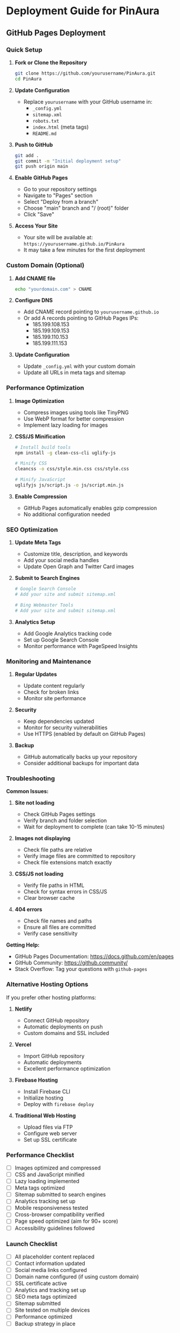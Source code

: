 # Deployment Guide for PinAura

## GitHub Pages Deployment

### Quick Setup

1. **Fork or Clone the Repository**
   ```bash
   git clone https://github.com/yourusername/PinAura.git
   cd PinAura
   ```

2. **Update Configuration**
   - Replace `yourusername` with your GitHub username in:
     - `_config.yml`
     - `sitemap.xml`
     - `robots.txt`
     - `index.html` (meta tags)
     - `README.md`

3. **Push to GitHub**
   ```bash
   git add .
   git commit -m "Initial deployment setup"
   git push origin main
   ```

4. **Enable GitHub Pages**
   - Go to your repository settings
   - Navigate to "Pages" section
   - Select "Deploy from a branch"
   - Choose "main" branch and "/ (root)" folder
   - Click "Save"

5. **Access Your Site**
   - Your site will be available at: `https://yourusername.github.io/PinAura`
   - It may take a few minutes for the first deployment

### Custom Domain (Optional)

1. **Add CNAME file**
   ```bash
   echo "yourdomain.com" > CNAME
   ```

2. **Configure DNS**
   - Add CNAME record pointing to `yourusername.github.io`
   - Or add A records pointing to GitHub Pages IPs:
     - 185.199.108.153
     - 185.199.109.153
     - 185.199.110.153
     - 185.199.111.153

3. **Update Configuration**
   - Update `_config.yml` with your custom domain
   - Update all URLs in meta tags and sitemap

### Performance Optimization

1. **Image Optimization**
   - Compress images using tools like TinyPNG
   - Use WebP format for better compression
   - Implement lazy loading for images

2. **CSS/JS Minification**
   ```bash
   # Install build tools
   npm install -g clean-css-cli uglify-js

   # Minify CSS
   cleancss -o css/style.min.css css/style.css

   # Minify JavaScript
   uglifyjs js/script.js -o js/script.min.js
   ```

3. **Enable Compression**
   - GitHub Pages automatically enables gzip compression
   - No additional configuration needed

### SEO Optimization

1. **Update Meta Tags**
   - Customize title, description, and keywords
   - Add your social media handles
   - Update Open Graph and Twitter Card images

2. **Submit to Search Engines**
   ```bash
   # Google Search Console
   # Add your site and submit sitemap.xml

   # Bing Webmaster Tools
   # Add your site and submit sitemap.xml
   ```

3. **Analytics Setup**
   - Add Google Analytics tracking code
   - Set up Google Search Console
   - Monitor performance with PageSpeed Insights

### Monitoring and Maintenance

1. **Regular Updates**
   - Update content regularly
   - Check for broken links
   - Monitor site performance

2. **Security**
   - Keep dependencies updated
   - Monitor for security vulnerabilities
   - Use HTTPS (enabled by default on GitHub Pages)

3. **Backup**
   - GitHub automatically backs up your repository
   - Consider additional backups for important data

### Troubleshooting

**Common Issues:**

1. **Site not loading**
   - Check GitHub Pages settings
   - Verify branch and folder selection
   - Wait for deployment to complete (can take 10-15 minutes)

2. **Images not displaying**
   - Check file paths are relative
   - Verify image files are committed to repository
   - Check file extensions match exactly

3. **CSS/JS not loading**
   - Verify file paths in HTML
   - Check for syntax errors in CSS/JS
   - Clear browser cache

4. **404 errors**
   - Check file names and paths
   - Ensure all files are committed
   - Verify case sensitivity

**Getting Help:**

- GitHub Pages Documentation: https://docs.github.com/en/pages
- GitHub Community: https://github.community/
- Stack Overflow: Tag your questions with `github-pages`

### Alternative Hosting Options

If you prefer other hosting platforms:

1. **Netlify**
   - Connect GitHub repository
   - Automatic deployments on push
   - Custom domains and SSL included

2. **Vercel**
   - Import GitHub repository
   - Automatic deployments
   - Excellent performance optimization

3. **Firebase Hosting**
   - Install Firebase CLI
   - Initialize hosting
   - Deploy with `firebase deploy`

4. **Traditional Web Hosting**
   - Upload files via FTP
   - Configure web server
   - Set up SSL certificate

### Performance Checklist

- [ ] Images optimized and compressed
- [ ] CSS and JavaScript minified
- [ ] Lazy loading implemented
- [ ] Meta tags optimized
- [ ] Sitemap submitted to search engines
- [ ] Analytics tracking set up
- [ ] Mobile responsiveness tested
- [ ] Cross-browser compatibility verified
- [ ] Page speed optimized (aim for 90+ score)
- [ ] Accessibility guidelines followed

### Launch Checklist

- [ ] All placeholder content replaced
- [ ] Contact information updated
- [ ] Social media links configured
- [ ] Domain name configured (if using custom domain)
- [ ] SSL certificate active
- [ ] Analytics and tracking set up
- [ ] SEO meta tags optimized
- [ ] Sitemap submitted
- [ ] Site tested on multiple devices
- [ ] Performance optimized
- [ ] Backup strategy in place
